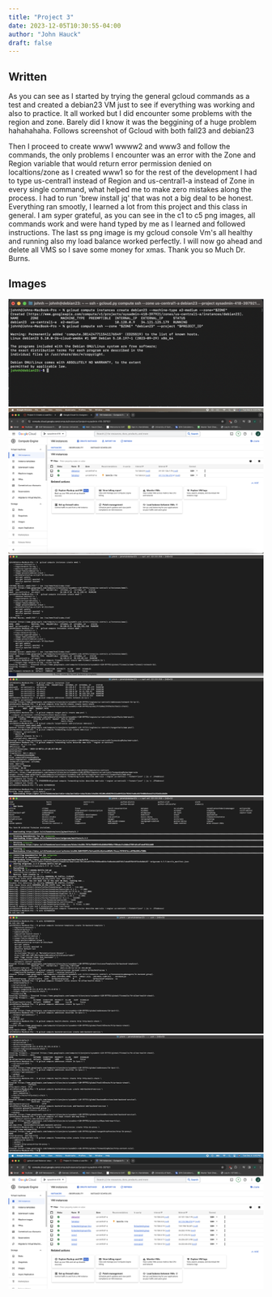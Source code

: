 ```yaml
---
title: "Project 3"
date: 2023-12-05T10:30:55-04:00
author: "John Hauck"
draft: false
---
```


## Written 
As you can see as I started by trying the general gcloud commands as a test and created a debian23 VM just to see if everything was working and also to practice. It all worked but I did encounter some problems with the region and zone. Barely did I know it was the beggining of a huge problem hahahahaha. Follows screenshot of Gcloud with both fall23 and debian23

Then I proceed to create www1 wwww2 and www3 and follow the commands, the only problems I encounter was an error with the Zone and Region variable that would return error permission denied on localtions/zone as I created www1 so for the rest of the development I had to type us-central1 instead of Region and us-central1-a instead of Zone in every single command, what helped me to make zero mistakes along the process. I had to run 'brew install jq' that was not a big deal to be honest. Everything ran smootly, I learned a lot from this project and this class in general. I am syper grateful, as you can see in the c1 to c5 png images, all commands work and were hand typed by me as I learned and followed instructions. The last ss png image is my gcloud console Vm's all healthy and running also my load balance worked perfectly. I will now go ahead and delete all VMS so I save some money for xmas. Thank you so Much Dr. Burns.

## Images
![](test1.png)
![](test2.png)
![](c1.png)
![](c2.png)
![](c3.png)
![](c4.png)
![](c5.png)
![](ss.png)

